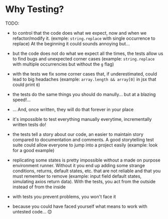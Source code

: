 # Why Testing?

TODO:

- to control that the code does what we expect, now and when we refactor/modify it. (exmple: `string.replace` with single occurrence to replace) At the beginning it could sounds annoying but...

- but the code does not do what we expect all the times, the tests allow us to find bugs and unexpected corner cases (example: `string.replace` with multiple occurrencies but without the `g` flag)

- with the tests we fix some corner cases that, if underestimated, could lead to big headaches (example: `array.length && array[0]` in jsx that could print `0`)

- the tests do the same things you should do manully... but at a blazing speed!...

- ... And, once written, they will do that forever in your place

- it's impossible to test everything manually everytime, incrementally written tests do!

- the tests tell a story about our code, an easier to maintain story compared to documentation and comments. A good storytelling test suite could allow everyone to jump into a project easily (example: look for a good example)

- replicating some states is pretty impossible without a made on purpose environment runner. Without it you end up adding some strange conditions, returns, default states, etc. that are not reliable and that you must remember to remove (example: input field default states, simulating axios return data). With the tests, you act from the outside instead of from the inside

- with tests you prevent problems, you won't face it

- because you could have faced yourself what means to work with untested code... 😊
